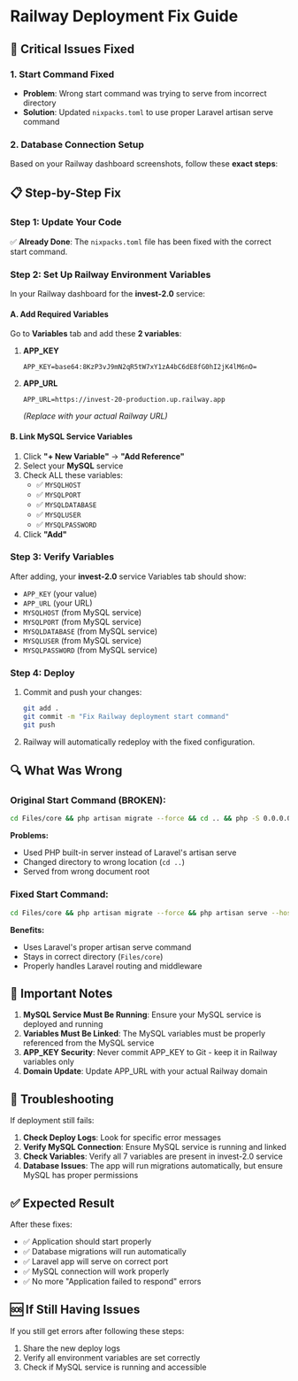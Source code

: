 # Railway Deployment Fix Guide

## 🚨 Critical Issues Fixed

### 1. **Start Command Fixed**
- **Problem**: Wrong start command was trying to serve from incorrect directory
- **Solution**: Updated `nixpacks.toml` to use proper Laravel artisan serve command

### 2. **Database Connection Setup**
Based on your Railway dashboard screenshots, follow these **exact steps**:

## 📋 Step-by-Step Fix

### Step 1: Update Your Code
✅ **Already Done**: The `nixpacks.toml` file has been fixed with the correct start command.

### Step 2: Set Up Railway Environment Variables

In your Railway dashboard for the **invest-2.0** service:

#### A. Add Required Variables
Go to **Variables** tab and add these **2 variables**:

1. **APP_KEY**
   ```
   APP_KEY=base64:8KzP3vJ9mN2qR5tW7xY1zA4bC6dE8fG0hI2jK4lM6nO=
   ```

2. **APP_URL**
   ```
   APP_URL=https://invest-20-production.up.railway.app
   ```
   *(Replace with your actual Railway URL)*

#### B. Link MySQL Service Variables
1. Click **"+ New Variable"** → **"Add Reference"**
2. Select your **MySQL** service
3. Check ALL these variables:
   - ✅ `MYSQLHOST`
   - ✅ `MYSQLPORT` 
   - ✅ `MYSQLDATABASE`
   - ✅ `MYSQLUSER`
   - ✅ `MYSQLPASSWORD`
4. Click **"Add"**

### Step 3: Verify Variables
After adding, your **invest-2.0** service Variables tab should show:
- `APP_KEY` (your value)
- `APP_URL` (your URL)
- `MYSQLHOST` (from MySQL service)
- `MYSQLPORT` (from MySQL service) 
- `MYSQLDATABASE` (from MySQL service)
- `MYSQLUSER` (from MySQL service)
- `MYSQLPASSWORD` (from MySQL service)

### Step 4: Deploy
1. Commit and push your changes:
   ```bash
   git add .
   git commit -m "Fix Railway deployment start command"
   git push
   ```

2. Railway will automatically redeploy with the fixed configuration.

## 🔍 What Was Wrong

### Original Start Command (BROKEN):
```bash
cd Files/core && php artisan migrate --force && cd .. && php -S 0.0.0.0:$PORT -t . -d display_errors=1
```

**Problems:**
- Used PHP built-in server instead of Laravel's artisan serve
- Changed directory to wrong location (`cd ..`)
- Served from wrong document root

### Fixed Start Command:
```bash
cd Files/core && php artisan migrate --force && php artisan serve --host=0.0.0.0 --port=$PORT
```

**Benefits:**
- Uses Laravel's proper artisan serve command
- Stays in correct directory (`Files/core`)
- Properly handles Laravel routing and middleware

## 🚨 Important Notes

1. **MySQL Service Must Be Running**: Ensure your MySQL service is deployed and running
2. **Variables Must Be Linked**: The MySQL variables must be properly referenced from the MySQL service
3. **APP_KEY Security**: Never commit APP_KEY to Git - keep it in Railway variables only
4. **Domain Update**: Update APP_URL with your actual Railway domain

## 🔧 Troubleshooting

If deployment still fails:

1. **Check Deploy Logs**: Look for specific error messages
2. **Verify MySQL Connection**: Ensure MySQL service is running and linked
3. **Check Variables**: Verify all 7 variables are present in invest-2.0 service
4. **Database Issues**: The app will run migrations automatically, but ensure MySQL has proper permissions

## ✅ Expected Result

After these fixes:
- ✅ Application should start properly
- ✅ Database migrations will run automatically
- ✅ Laravel app will serve on correct port
- ✅ MySQL connection will work properly
- ✅ No more "Application failed to respond" errors

## 🆘 If Still Having Issues

If you still get errors after following these steps:
1. Share the new deploy logs
2. Verify all environment variables are set correctly
3. Check if MySQL service is running and accessible
